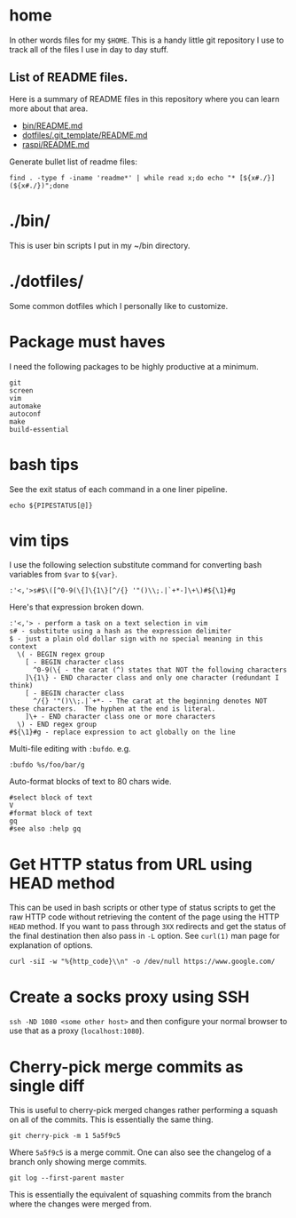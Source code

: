 # home

In other words files for my `$HOME`.  This is a handy little git repository I
use to track all of the files I use in day to day stuff.

## List of README files.

Here is a summary of README files in this repository where you can learn more
about that area.

* [bin/README.md](bin/README.md)
* [dotfiles/.git_template/README.md](dotfiles/.git_template/README.md)
* [raspi/README.md](raspi/README.md)

Generate bullet list of readme files:

    find . -type f -iname 'readme*' | while read x;do echo "* [${x#./}](${x#./})";done

# ./bin/

This is user bin scripts I put in my ~/bin directory.

# ./dotfiles/

Some common dotfiles which I personally like to customize.

# Package must haves

I need the following packages to be highly productive at a minimum.

```
git
screen
vim
automake
autoconf
make
build-essential
```

# bash tips

See the exit status of each command in a one liner pipeline.

    echo ${PIPESTATUS[@]}

# vim tips

I use the following selection substitute command for converting bash variables
from `$var` to `${var}`.

    :'<,'>s#$\([^0-9(\{]\{1\}[^/{} '"()\\;.|`+*-]\+\)#${\1}#g

Here's that expression broken down.

    :'<,'> - perform a task on a text selection in vim
    s# - substitute using a hash as the expression delimiter
    $ - just a plain old dollar sign with no special meaning in this context
      \( - BEGIN regex group
        [ - BEGIN character class
          ^0-9(\{ - the carat (^) states that NOT the following characters
        ]\{1\} - END character class and only one character (redundant I think)
        [ - BEGIN character class
          ^/{} '"()\\;.|`+*- - The carat at the beginning denotes NOT these characters.  The hyphen at the end is literal.
        ]\+ - END character class one or more characters
      \) - END regex group
    #${\1}#g - replace expression to act globally on the line

Multi-file editing with `:bufdo`.  e.g.

    :bufdo %s/foo/bar/g

Auto-format blocks of text to 80 chars wide.

    #select block of text
    V
    #format block of text
    gq
    #see also :help gq

# Get HTTP status from URL using HEAD method

This can be used in bash scripts or other type of status scripts to get the raw
HTTP code without retrieving the content of the page using the HTTP `HEAD`
method.  If you want to pass through `3XX` redirects and get the status of the
final destination then also pass in `-L` option.  See `curl(1)` man page for
explanation of options.

    curl -siI -w "%{http_code}\\n" -o /dev/null https://www.google.com/

# Create a socks proxy using SSH

`ssh -ND 1080 <some other host>` and then configure your normal browser to use
that as a proxy (`localhost:1080`).

# Cherry-pick merge commits as single diff

This is useful to cherry-pick merged changes rather performing a squash on all
of the commits.  This is essentially the same thing.

    git cherry-pick -m 1 5a5f9c5

Where `5a5f9c5` is a merge commit.  One can also see the changelog of a branch
only showing merge commits.

    git log --first-parent master

This is essentially the equivalent of squashing commits from the branch where
the changes were merged from.
